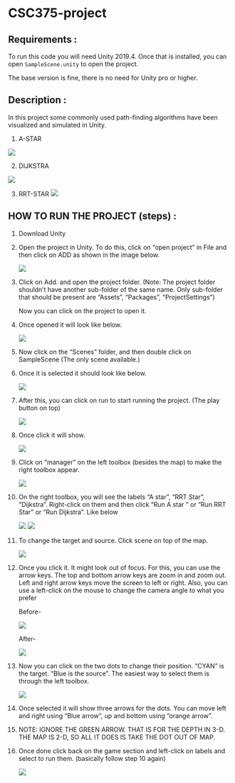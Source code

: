 # CSC375-project
## Requirements :
To run this code you will need Unity 2019.4. 
Once that is installed, you can open ```SampleScene.unity``` to open the project.

The base version is fine, there is no need for Unity pro or higher. 

## Description :
In this project some commonly used path-finding algorithms have been visualized and simulated in Unity.

1. A-STAR
<img src="images/astar.PNG"  >

2. DIJKSTRA
<img src="images/dijkstra.PNG"  >

3. RRT-STAR
   <img src="images/rrtstar.PNG"  >

## HOW TO RUN THE PROJECT (steps) :

1. Download Unity

2. Open the project in Unity. To do this, click on “open project” in File and then click on ADD as shown in the image below. 

   <img src="images/image_1.PNG"  >

3. Click on Add. and open the project folder. (Note: The project folder shouldn’t have another sub-folder of the same name. Only sub-folder that should be present are “Assets”, “Packages”, “ProjectSettings”)

   Now you can click on the project to open it. 

4. Once opened it will look like below.

   <img src="images/image_2.PNG"  >

5. Now click on the “Scenes” folder, and then double click on SampleScene (The only scene available.)

6. Once it is selected it should look like below.

   <img src="images/image_3.PNG"  >

7. After this, you can click on run to start running the project. (The play button on top)

   <img src="images/image_4.PNG"  >

8. Once click it will show.

   <img src="images/image_5.PNG"  >

9. Click on “manager” on the left toolbox (besides the map) to make the right toolbox appear.

   <img src="images/image_6.PNG"  >

10. On the right toolbox, you will see the labels “A star”, “RRT Star”, “Dijkstra”. Right-click on them and then click “Run A star ” or “Run RRT Star” or “Run Dijkstra”. Like below

    <img src="images/image_7.PNG"  >

    <img src="images/image_8.PNG"  >

11. To change the target and source. Click scene on top of the map.

    <img src="images/image_9.PNG"  >

12. Once you click it. It might look out of focus. For this, you can use the arrow keys. The top and bottom arrow keys are zoom in and zoom out. Left and right arrow keys move the screen to left or right. Also, you can use a left-click on the mouse to change the camera angle to what you prefer

    Before-

    <img src="images/image_10.PNG"  >

    After-

    <img src="images/image_11.PNG"  >

13. Now you can click on the two dots to change their position. “CYAN” is the target. “Blue is the source”. The easiest way to select them is through the left toolbox. 

    <img src="images/image_12.PNG"  >

14. Once selected it will show three arrows for the dots. You can move left and right using “Blue arrow”, up and bottom using “orange arrow”.

15. NOTE: IGNORE THE GREEN ARROW. THAT IS FOR THE DEPTH IN 3-D. THE MAP IS 2-D, SO ALL IT DOES IS TAKE THE DOT OUT OF MAP. 

16. Once done click back on the game section and left-click on labels and select to run them. (basically follow step 10 again) 

    <img src="images/image_13.PNG"  >
